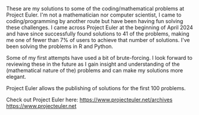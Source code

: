 These are my solutions to some of the coding/mathematical problems at Project Euler. I'm not a mathematician nor computer scientist, I came to coding/programming by another route but have been having fun solving these challenges. I came across Project Euler at the beginning of April 2024 and have since successfully found solutions to 41 of the problems, making me one of fewer than 7% of users to achieve that number of solutions. I've been solving the problems in R and Python.

Some of my first attempts have used a bit of brute-forcing. I look forward to reviewing these in the future as I gain insight and understanding of the (mathematical nature of the) problems and can make my solutions more elegant.

Project Euler allows the publishing of solutions for the first 100 problems.

Check out Project Euler here:
https://www.projecteuler.net/archives
https://www.projecteuler.net
